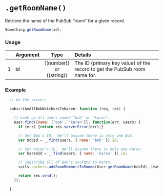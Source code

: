 # `.getRoomName()`

Retrieve the name of the PubSub &ldquo;room&rdquo; for a given record.

```js
Something.getRoomName(id);
```

### Usage

|   | Argument   | Type         | Details |
|---|:-----------|:------------:|:--------|
| 1 | id         | ((number)) <br> _or_ <br> ((string))    | The ID (primary key value) of the record to get the PubSub room name for.

### Example

```javascript
  // On the server:

  subscribeAllBobWatchersToKaren: function (req, res) {

    // Look up all users named "bob" or "karen".
    User.find({name: ['bob', 'karen']}, function(err, users) {
      if (err) {return res.serverError(err);}

      // Get Bob's ID.  We'll assume there is only one Bob.
      var bobId = _.find(users, { name: 'bob' }).id;

      // Get Karen's ID.  We'll assume there is only one Karen.
      var karenId = _.find(users, { name: 'karen' }).id;

      // Subscribe all of Bob's sockets to Karen.
      sails.sockets.addRoomMembersToRooms(User.getRoomName(bobId), User.getRoomName(karenId));

      return res.send();
    });

  }
```

<docmeta name="displayName" value=".getRoomName()">
<docmeta name="pageType" value="method">

